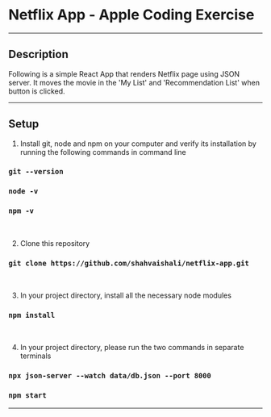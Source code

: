 # Netflix App - Apple Coding Exercise

***

## Description

Following is a simple React App that renders Netflix page using JSON server. It moves the movie in the 'My List' and 'Recommendation List' when button is clicked.

***

## Setup 

1. Install git, node and npm on your computer and verify its installation by running the following commands in command line 

### `git --version`
### `node -v`
### `npm -v`

<br />

2. Clone this repository

### `git clone https://github.com/shahvaishali/netflix-app.git`

<br />

3. In your project directory, install all the necessary node modules

### `npm install`

 <br />

4. In your project directory, please run the two commands in separate terminals 

### `npx json-server --watch data/db.json --port 8000`
### `npm start`

***
